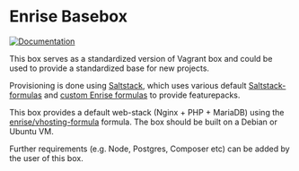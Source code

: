 # Enrise Basebox

[![Documentation](https://readthedocs.org/projects/enrise-basebox/badge/?version=master)](http://enrise-basebox.readthedocs.org/)

This box serves as a standardized version of Vagrant box and could be used to provide a standardized base for new projects.

Provisioning is done using [Saltstack](http://saltstack.org), which uses various default
[Saltstack-formulas](https://github.com/saltstack-formulas) and
[custom Enrise formulas](https://github.com/enrise/?query=formula) to provide featurepacks.

This box provides a default web-stack (Nginx + PHP + MariaDB) using the
[enrise/vhosting-formula](https://github.com/enrise/vhosting-formula) formula.
The box should be built on a Debian or Ubuntu VM.

Further requirements (e.g. Node, Postgres, Composer etc) can be added by the user of this box.
